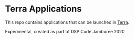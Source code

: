 # Terra Applications

This repo contains applications that can be launched in [Terra]([https://app.terra.bio/).

Experimental, created as part of DSP Code Jamboree 2020
